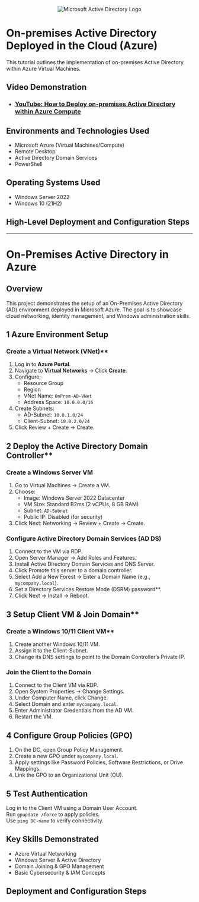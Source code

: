 <p align="center">
<img src="https://i.imgur.com/pU5A58S.png" alt="Microsoft Active Directory Logo"/>
</p>

<h1>On-premises Active Directory Deployed in the Cloud (Azure)</h1>
This tutorial outlines the implementation of on-premises Active Directory within Azure Virtual Machines.<br />


<h2>Video Demonstration</h2>

- ### [YouTube: How to Deploy on-premises Active Directory within Azure Compute](https://www.youtube.com)

<h2>Environments and Technologies Used</h2>

- Microsoft Azure (Virtual Machines/Compute)
- Remote Desktop
- Active Directory Domain Services
- PowerShell

<h2>Operating Systems Used </h2>

- Windows Server 2022
- Windows 10 (21H2)

<h2>High-Level Deployment and Configuration Steps</h2>


---

# On-Premises Active Directory in Azure

## Overview
This project demonstrates the setup of an On-Premises Active Directory (AD) environment deployed in Microsoft Azure. The goal is to showcase cloud networking, identity management, and Windows administration skills.

## 1️ Azure Environment Setup
###  Create a Virtual Network (VNet)**
1. Log in to **Azure Portal**.
2. Navigate to **Virtual Networks** → Click **Create**.
3. Configure:
   - Resource Group
   - Region
   - VNet Name: `OnPrem-AD-VNet`
   - Address Space: `10.0.0.0/16`
4. Create Subnets:
   - AD-Subnet: `10.0.1.0/24`
   - Client-Subnet: `10.0.2.0/24`
5. Click Review + Create → Create.

## 2️ Deploy the Active Directory Domain Controller**
###  Create a Windows Server VM
1. Go to Virtual Machines → Create a VM.
2. Choose:
   - Image: Windows Server 2022 Datacenter
   - VM Size: Standard B2ms (2 vCPUs, 8 GB RAM)
   - Subnet: `AD-Subnet`
   - Public IP: Disabled (for security)
3. Click Next: Networking → Review + Create → Create.

### Configure Active Directory Domain Services (AD DS)
1. Connect to the VM via RDP.
2. Open Server Manager → Add Roles and Features.
3. Install Active Directory Domain Services and DNS Server.
4. Click Promote this server to a domain controller.
5. Select Add a New Forest → Enter a Domain Name (e.g., `mycompany.local`).
6. Set a Directory Services Restore Mode (DSRM) password**.
7. Click Next → Install → Reboot.

## 3️ Setup Client VM & Join Domain**
### Create a Windows 10/11 Client VM**
1. Create another Windows 10/11 VM.
2. Assign it to the Client-Subnet.
3. Change its DNS settings to point to the Domain Controller’s Private IP.

### Join the Client to the Domain
1. Connect to the Client VM via RDP.
2. Open System Properties → Change Settings.
3. Under Computer Name, click Change.
4. Select Domain and enter `mycompany.local`.
5. Enter Administrator Credentials from the AD VM.
6. Restart the VM.

## 4️ Configure Group Policies (GPO)
1. On the DC, open Group Policy Management.
2. Create a new GPO under `mycompany.local`.
3. Apply settings like Password Policies, Software Restrictions, or Drive Mappings.
4. Link the GPO to an Organizational Unit (OU).

## 5 Test Authentication
 Log in to the Client VM using a Domain User Account.  
 Run `gpupdate /force` to apply policies.  
 Use `ping DC-name` to verify connectivity.  

## Key Skills Demonstrated
- Azure Virtual Networking 
- Windows Server & Active Directory 
- Domain Joining & GPO Management  
- Basic Cybersecurity & IAM Concepts  

<h2>Deployment and Configuration Steps</h2>
